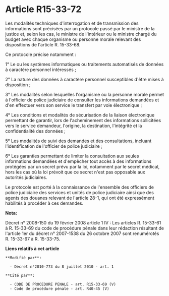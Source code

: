 # Article R15-33-72

Les modalités techniques d'interrogation et de transmission des informations sont précisées par un protocole passé par le
ministre de la justice et, selon les cas, le ministre de l'intérieur ou le ministre chargé du budget avec chaque organisme ou
personne morale relevant des dispositions de l'article R. 15-33-68. 

Ce protocole précise notamment : 

1° Le ou les systèmes informatiques ou traitements automatisés de données à caractère personnel intéressés ; 

2° La nature des données à caractère personnel susceptibles d'être mises à disposition ; 

3° Les modalités selon lesquelles l'organisme ou la personne morale permet à l'officier de police judiciaire de consulter les
informations demandées et d'en effectuer vers son service le transfert par voie électronique ; 

4° Les conditions et modalités de sécurisation de la liaison électronique permettant de garantir, lors de l'acheminement des
informations sollicitées vers le service demandeur, l'origine, la destination, l'intégrité et la confidentialité des
données ; 

5° Les modalités de suivi des demandes et des consultations, incluant l'identification de l'officier de police judiciaire ; 

6° Les garanties permettant de limiter la consultation aux seules informations demandées et d'empêcher tout accès à des
informations protégées par un secret prévu par la loi, notamment par le secret médical, hors les cas où la loi prévoit que ce
secret n'est pas opposable aux autorités judiciaires. 

Le protocole est porté à la connaissance de l'ensemble des officiers de police judiciaire des services et unités de police
judiciaire ainsi que des agents des douanes relevant de l'article 28-1, qui ont été expressément habilités à procéder à ces
demandes.

**Nota:**

Décret n° 2008-150 du 19 février 2008 article 1 IV : Les articles R. 15-33-61 à R. 15-33-69 du code de procédure pénale dans
leur rédaction résultant de l'article 1er du décret n° 2007-1538 du 26 octobre 2007 sont renumérotés R. 15-33-67 à R.
15-33-75.

**Liens relatifs à cet article**

	**Modifié par**:

	  - Décret n°2010-773 du 8 juillet 2010 - art. 1

	**Cité par**:

	  - CODE DE PROCEDURE PENALE - art. R15-33-69 (V)
	  - Code de procédure pénale - art. R40-45 (V)

